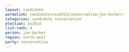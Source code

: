 ```yaml
---
layout: candidate
permalink: candidates/eu2014/conservative/joe-barker/
categories: candidate conservative
election: eu2014
list-rank: 4
person: joe-barker
region: north-west
party: conservative
---
```

